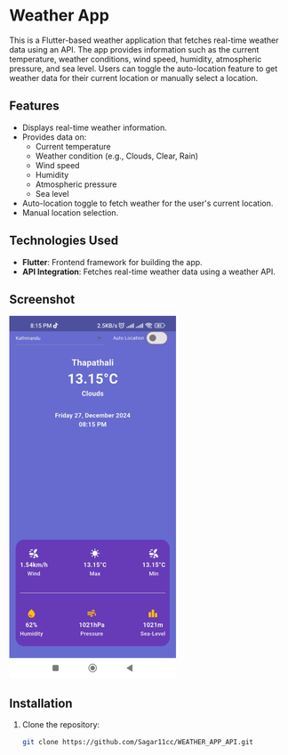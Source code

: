 # Weather App

This is a Flutter-based weather application that fetches real-time weather data using an API. The app provides information such as the current temperature, weather conditions, wind speed, humidity, atmospheric pressure, and sea level. Users can toggle the auto-location feature to get weather data for their current location or manually select a location.

## Features
- Displays real-time weather information.
- Provides data on:
  - Current temperature
  - Weather condition (e.g., Clouds, Clear, Rain)
  - Wind speed
  - Humidity
  - Atmospheric pressure
  - Sea level
- Auto-location toggle to fetch weather for the user's current location.
- Manual location selection.

## Technologies Used
- **Flutter**: Frontend framework for building the app.
- **API Integration**: Fetches real-time weather data using a weather API.

## Screenshot
<img src="screenshot/1.jpeg" width="300"/>

## Installation
1. Clone the repository:
   ```bash
   git clone https://github.com/Sagar11cc/WEATHER_APP_API.git
